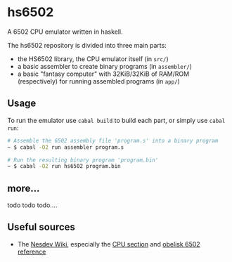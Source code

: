 # hs6502

A 6502 CPU emulator written in haskell.

The hs6502 repository is divided into three main parts:

- the HS6502 library, the CPU emulator itself (in `src/`)
- a basic assembler to create binary programs (in `assembler/`)
- a basic "fantasy computer" with 32KiB/32KiB of RAM/ROM (respectively) for running assembled programs (in `app/`)

## Usage

To run the emulator use `cabal build` to build each part, or simply use `cabal run`:

``` sh
# Assemble the 6502 assembly file 'program.s' into a binary program
~ $ cabal -O2 run assembler program.s

# Run the resulting binary program 'program.bin'
~ $ cabal -O2 run hs6502 program.bin
```

## more...

todo todo todo....

## Useful sources

- The [Nesdev Wiki](https://www.nesdev.org/wiki/Nesdev_Wiki), especially the [CPU section](https://www.nesdev.org/wiki/CPU) and [obelisk 6502 reference](https://www.nesdev.org/obelisk-6502-guide/)
